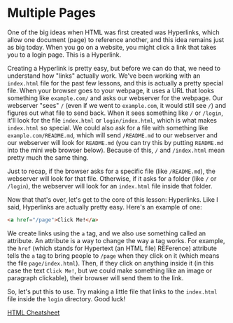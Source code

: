 # Multiple Pages
One of the big ideas when HTML was first created was Hyperlinks, which allow one document (page) to reference another, and this idea remains just as big today. When you go on a website, you might click a link that takes you to a login page. This is a Hyperlink.

Creating a Hyperlink is pretty easy, but before we can do that, we need to understand how "links" actually work. We've been working with an `index.html` file for the past few lessons, and this is actually a pretty special file. When your browser goes to your webpage, it uses a URL that looks something like `example.com/` and asks our webserver for the webpage. Our webserver "sees" `/` (even if we went to `example.com`, it would still see `/`) and figures out what file to send back. When it sees something like `/` or `/login`, it'll look for the file `index.html` or `login/index.html`, which is what makes `index.html` so special. We could also ask for a file with something like `example.com/README.md`, which will send `/README.md` to our webserver and our webserver will look for `README.md` (you can try this by putting `README.md` into the mini web browser below). Because of this, `/` and `/index.html` mean pretty much the same thing.

Just to recap, if the browser asks for a specific file (like `/README.md`), the webserver will look for that file. Otherwise, if it asks for a folder (like `/` or `/login`), the webserver will look for an `index.html` file inside that folder.

Now that that's over, let's get to the core of this lesson: Hyperlinks. Like I said, Hyperlinks are actually pretty easy. Here's an example of one:
```html
<a href="/page">Click Me!</a>
```

We create links using the `a` tag, and we also use something called an attribute. An attribute is a way to change the way a tag works. For example, the `href` (which stands for Hypertext (an HTML file) REFerence) attribute tells the `a` tag to bring people to `/page` when they click on it (which means the file `page/index.html`). Then, if they click on anything inside it (in this case the text `Click Me!`, but we could make something like an image or paragraph clickable), their browser will send them to the link.

So, let's put this to use. Try making a little file that links to the `index.html` file inside the `login` directory. Good luck!

[HTML Cheatsheet](https://developer.mozilla.org/en-US/docs/Web/HTML/Element)